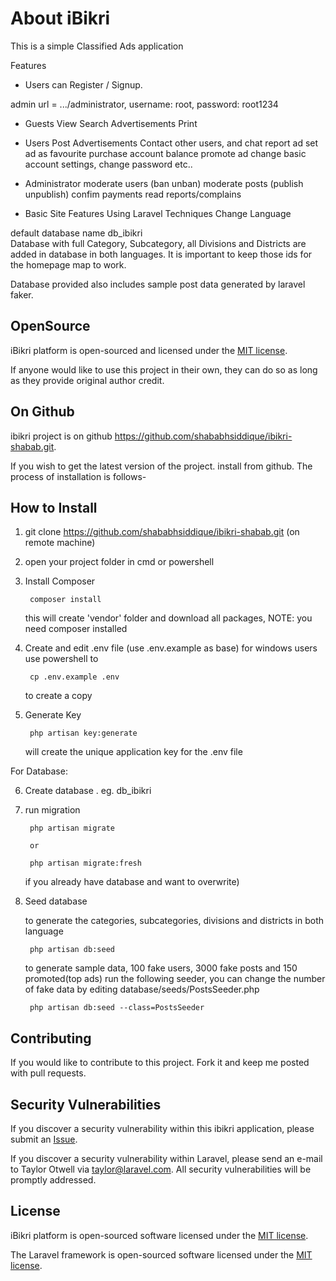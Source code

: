 # About iBikri

This is a simple Classified Ads application

Features

- Users can Register / Signup.

admin url = .../administrator, username: root, password: root1234

- Guests 
      View
	  Search Advertisements
	  Print
	  
- Users 
      Post Advertisements
	  Contact other users, and chat
	  report ad
	  set ad as favourite
	  purchase account balance
	  promote ad
	  change basic account settings, change password etc..
	  
- Administrator
	 moderate users (ban unban)
	 moderate posts  (publish unpublish)
	 confim payments
	 read reports/complains
	 
- Basic Site Features Using Laravel Techniques
      Change Language
	  

default database name db_ibikri	  
Database with full Category, Subcategory, all Divisions and Districts are added in database in both languages. It is important to keep those ids for the homepage map to work.

Database provided also includes sample post data generated by laravel faker.
	  
	  
	  
## OpenSource
	  
iBikri platform is open-sourced and licensed under the [MIT license](https://opensource.org/licenses/MIT).

If anyone would like to use this project in their own, they can do so as long as they provide original author credit.



## On Github

ibikri project is on github https://github.com/shababhsiddique/ibikri-shabab.git.

If you wish to get the latest version of the project. install from github. The process of installation is follows-


## How to Install

1) git clone https://github.com/shababhsiddique/ibikri-shabab.git (on remote machine)

2) open your project folder in cmd or powershell

3) Install Composer

        composer install

   this will create 'vendor' folder and download all packages, NOTE: you need composer installed

4) Create and edit .env file (use .env.example as base)
   for windows users use powershell to 

        cp .env.example .env

   to create a copy

5) Generate Key

        php artisan key:generate
    
   will create the unique application key for the .env file

For Database:

6) Create database . eg. db_ibikri

7) run migration

        php artisan migrate

        or

        php artisan migrate:fresh 

   if you already have database and want to overwrite)

8) Seed database        
       
	to generate the categories, subcategories, divisions and districts in both language
	
		php artisan db:seed
		
	to generate sample data, 100 fake users, 3000 fake posts and 150 promoted(top ads) run the following seeder,
        you can change the number of fake data by editing database/seeds/PostsSeeder.php
	
		php artisan db:seed --class=PostsSeeder

		

## Contributing

If you would like to contribute to this project. Fork it and keep me posted with pull requests.

## Security Vulnerabilities

If you discover a security vulnerability within this ibikri application, please submit an [Issue](https://github.com/shababhsiddique/ibikri-shabab/issues).

If you discover a security vulnerability within Laravel, please send an e-mail to Taylor Otwell via [taylor@laravel.com](mailto:taylor@laravel.com). All security vulnerabilities will be promptly addressed.

## License

iBikri platform is open-sourced software licensed under the [MIT license](https://opensource.org/licenses/MIT).

The Laravel framework is open-sourced software licensed under the [MIT license](https://opensource.org/licenses/MIT).
